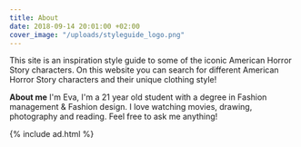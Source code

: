 ```yaml
---
title: About
date: 2018-09-14 20:01:00 +02:00
cover_image: "/uploads/styleguide_logo.png"
---
```


This site is an inspiration style guide to some of the iconic American Horror Story characters. On this website you can search for different American Horror Story characters and their unique clothing style!

**About me**
I'm Eva, I'm a 21 year old student with a degree in Fashion management & Fashion design. I love watching movies, drawing, photography and reading. Feel free to ask me anything!

{% include ad.html %}